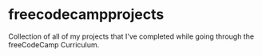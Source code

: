 # freecodecampprojects
Collection of all of my projects that I've completed while going through the freeCodeCamp Curriculum.
